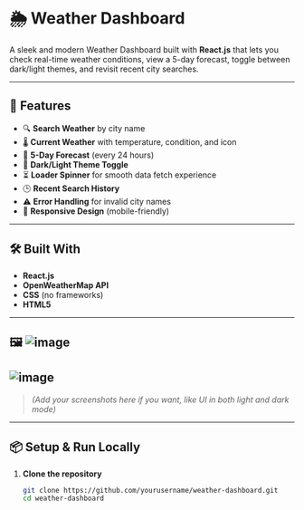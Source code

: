 # 🌦️ Weather Dashboard

A sleek and modern Weather Dashboard built with **React.js** that lets you check real-time weather conditions, view a 5-day forecast, toggle between dark/light themes, and revisit recent city searches.

---

## 🚀 Features

- 🔍 **Search Weather** by city name
- 🌡️ **Current Weather** with temperature, condition, and icon
- 📅 **5-Day Forecast** (every 24 hours)
- 🎨 **Dark/Light Theme Toggle**
- ⏳ **Loader Spinner** for smooth data fetch experience
- 🕒 **Recent Search History**
- ⚠️ **Error Handling** for invalid city names
- 📱 **Responsive Design** (mobile-friendly)

---

## 🛠️ Built With

- **React.js**
- **OpenWeatherMap API**
- **CSS** (no frameworks)
- **HTML5**

---

## 🖼️ ![image](https://github.com/user-attachments/assets/e816de05-5e86-44b8-a1df-254616a3ad10)
##    ![image](https://github.com/user-attachments/assets/062dea83-dc69-4ee2-890d-36972c656cda)



> _(Add your screenshots here if you want, like UI in both light and dark mode)_

---

## 📦 Setup & Run Locally

1. **Clone the repository**
   ```bash
   git clone https://github.com/yourusername/weather-dashboard.git
   cd weather-dashboard
